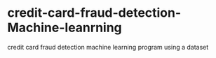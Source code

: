 # credit-card-fraud-detection-Machine-leanrning
credit card fraud detection machine learning program using a dataset
